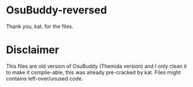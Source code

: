 # OsuBuddy-reversed
Thank you, kat. for the files.

# Disclaimer
This files are old version of OsuBuddy (Themida version) and I only clean it to make it complie-able, this was already pre-cracked by kat. Files might contains left-over/unused code.
